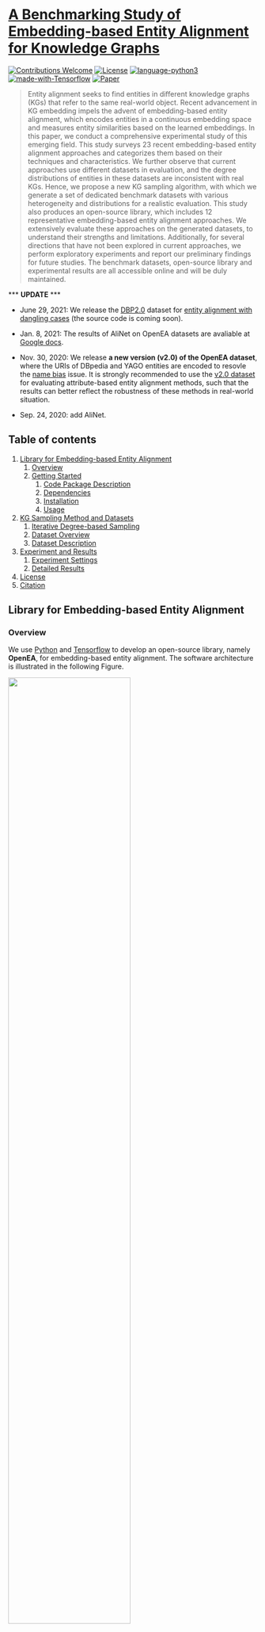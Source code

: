# [A Benchmarking Study of Embedding-based Entity Alignment for Knowledge Graphs](http://www.vldb.org/pvldb/vol13/p2326-sun.pdf)
[![Contributions Welcome](https://img.shields.io/badge/Contributions-Welcome-brightgreen.svg?style=flat-square)](https://github.com/nju-websoft/OpenEA/issues)
[![License](https://img.shields.io/badge/License-GPL-lightgrey.svg?style=flat-square)](https://github.com/nju-websoft/OpenEA/blob/master/LICENSE)
[![language-python3](https://img.shields.io/badge/Language-Python3-blue.svg?style=flat-square)](https://www.python.org/)
[![made-with-Tensorflow](https://img.shields.io/badge/Made%20with-Tensorflow-orange.svg?style=flat-square)](https://www.tensorflow.org/)
[![Paper](https://img.shields.io/badge/VLDB%202020-PDF-yellow.svg?style=flat-square)](http://www.vldb.org/pvldb/vol13/p2326-sun.pdf)

> Entity alignment seeks to find entities in different knowledge graphs (KGs) that refer to the same real-world object. Recent advancement in KG embedding impels the advent of embedding-based entity alignment, which encodes entities in a continuous embedding space and measures entity similarities based on the learned embeddings. In this paper, we conduct a comprehensive experimental study of this emerging field. This study surveys 23 recent embedding-based entity alignment approaches and categorizes them based on their techniques and characteristics. We further observe that current approaches use different datasets in evaluation, and the degree distributions of entities in these datasets are inconsistent with real KGs. Hence, we propose a new KG sampling algorithm, with which we generate a set of dedicated benchmark datasets with various heterogeneity and distributions for a realistic evaluation. This study also produces an open-source library, which includes 12 representative embedding-based entity alignment approaches. We extensively evaluate these approaches on the generated datasets, to understand their strengths and limitations. Additionally, for several directions that have not been explored in current approaches, we perform exploratory experiments and report our preliminary findings for future studies. The benchmark datasets, open-source library and experimental results are all accessible online and will be duly maintained. 

*** **UPDATE** ***

- June 29, 2021: We release the [DBP2.0](https://github.com/nju-websoft/OpenEA/tree/master/dbp2.0) dataset for [entity alignment with dangling cases](https://arxiv.org/pdf/2106.02248.pdf) (the source code is coming soon).

- Jan. 8, 2021: The results of AliNet on OpenEA datasets are avaliable at [Google docs](https://docs.google.com/spreadsheets/d/1P_MX8V7zOlZjhHlEMiXbXlIaMGSJT1Gh_gZWe4yIQBY/edit?usp=sharing).

- Nov. 30, 2020: We release **a new version (v2.0) of the OpenEA dataset**, where the URIs of DBpedia and YAGO entities are encoded to resovle the [name bias](https://www.aclweb.org/anthology/2020.emnlp-main.515.pdf) issue. It is strongly recommended to use the [v2.0 dataset](https://www.dropbox.com/s/xfehqm4pcd9yw0v/OpenEA_dataset_v2.0.zip?dl=0) for evaluating attribute-based entity alignment methods, such that the results can better reflect the robustness of these methods in real-world situation.

- Sep. 24, 2020: add AliNet.

## Table of contents
1. [Library for Embedding-based Entity Alignment](#library-for-embedding-based-entity-alignment)
    1. [Overview](#overview)
    2. [Getting Started](#getting-started)
        1. [Code Package Description](#package-description)
        2. [Dependencies](#dependencies)
        3. [Installation](#installation)
        4. [Usage](#usage)
2. [KG Sampling Method and Datasets](#kg-sampling-method-and-datasets)
    1. [Iterative Degree-based Sampling](#iterative-degree-based-sampling)
    2. [Dataset Overview](#dataset-overview)
    2. [Dataset Description](#dataset-description)
3. [Experiment and Results](#experiment-and-results)
    1. [Experiment Settings](#experiment-settings)
    2. [Detailed Results](#detailed-results)
4. [License](#license)
5. [Citation](#citation)

## Library for Embedding-based Entity Alignment

### Overview

We use [Python](https://www.python.org/) and [Tensorflow](https://www.tensorflow.org/) to develop an open-source library, namely **OpenEA**, for embedding-based entity alignment. The software architecture is illustrated in the following Figure. 

<p>
  <img width="70%" src="https://github.com/nju-websoft/OpenEA/blob/master/docs/stack.png" />
</p>

The design goals and features of OpenEA include three aspects, i.e., loose coupling, functionality and extensibility, and off-the-shelf solutions.

* **Loose coupling**. The implementations of embedding and alignment modules are independent to each other. OpenEA provides a framework template with pre-defined input and output data structures to make the three modules as an integral pipeline. Users can freely call and combine different techniques in these modules.

* **Functionality and extensibility**. OpenEA implements a set of necessary functions as its underlying components, including initialization functions, loss functions and negative sampling methods in the embedding module; combination and learning strategies in the interaction mode; as well as distance metrics and alignment inference strategies in the alignment module. On top of those, OpenEA also provides a set of flexible and high-level functions with configuration options to call the underlying components. In this way, new functions can be easily integrated by adding new configuration options.

* **Off-the-shelf solutions**. To facilitate the use of OpenEA in diverse scenarios, we try our best to integrate or re-build a majority of existing embedding-based entity alignment approaches. Currently, OpenEA has integrated the following embedding-based entity alignment approaches:
    1. **MTransE**: [Multilingual Knowledge Graph Embeddings for Cross-lingual Knowledge Alignment](https://www.ijcai.org/proceedings/2017/0209.pdf). IJCAI 2017.
    1. **IPTransE**: [Iterative Entity Alignment via Joint Knowledge Embeddings](https://www.ijcai.org/proceedings/2017/0595.pdf). IJCAI 2017.
    1. **JAPE**: [Cross-Lingual Entity Alignment via Joint Attribute-Preserving Embedding](https://link.springer.com/chapter/10.1007/978-3-319-68288-4_37). ISWC 2017.
    1. **KDCoE**: [Co-training Embeddings of Knowledge Graphs and Entity Descriptions for Cross-lingual Entity Alignment](https://www.ijcai.org/proceedings/2018/0556.pdf). IJCAI 2018.
    1. **BootEA**: [Bootstrapping Entity Alignment with Knowledge Graph Embedding](https://www.ijcai.org/proceedings/2018/0611.pdf). IJCAI 2018.
    1. **GCN-Align**: [Cross-lingual Knowledge Graph Alignment via Graph Convolutional Networks](https://www.aclweb.org/anthology/D18-1032). EMNLP 2018.
    1. **AttrE**: [Entity Alignment between Knowledge Graphs Using Attribute Embeddings](https://people.eng.unimelb.edu.au/jianzhongq/papers/AAAI2019_EntityAlignment.pdf). AAAI 2019.
    1. **IMUSE**: [Unsupervised Entity Alignment Using Attribute Triples and Relation Triples](https://link.springer.com/content/pdf/10.1007%2F978-3-030-18576-3_22.pdf). DASFAA 2019.
    1. **SEA**: [Semi-Supervised Entity Alignment via Knowledge Graph Embedding with Awareness of Degree Difference](https://dl.acm.org/citation.cfm?id=3313646). WWW 2019.
    1. **RSN4EA**: [Learning to Exploit Long-term Relational Dependencies in Knowledge Graphs](http://proceedings.mlr.press/v97/guo19c/guo19c.pdf). ICML 2019.
    1. **MultiKE**: [Multi-view Knowledge Graph Embedding for Entity Alignment](https://www.ijcai.org/proceedings/2019/0754.pdf). IJCAI 2019.
    1. **RDGCN**: [Relation-Aware Entity Alignment for Heterogeneous Knowledge Graphs](https://www.ijcai.org/proceedings/2019/0733.pdf). IJCAI 2019.
    1. **AliNet**: [Knowledge Graph Alignment Network with Gated Multi-hop Neighborhood Aggregation](https://aaai.org/ojs/index.php/AAAI/article/view/5354). AAAI 2020.
    
* OpenEA has also integrated the following relationship embedding models and two attribute embedding models (AC2Vec and Label2vec ) in the embedding module:
    1. **TransH**: [Knowledge Graph Embedding by Translating on Hyperplanes](https://www.aaai.org/ocs/index.php/AAAI/AAAI14/paper/view/8531/8546). AAAI 2014.
    1. **TransR**: [Learning Entity and Relation Embeddings for Knowledge Graph Completion](https://www.aaai.org/ocs/index.php/AAAI/AAAI15/paper/view/9571/9523). AAAI 2015.
    1. **TransD**: [Knowledge Graph Embedding via Dynamic Mapping Matrix](https://aclweb.org/anthology/P15-1067). ACL 2015.
    1. **HolE**: [Holographic Embeddings of Knowledge Graphs](https://www.aaai.org/ocs/index.php/AAAI/AAAI16/paper/view/12484/11828). AAAI 2016.
    1. **ProjE**: [ProjE: Embedding Projection for Knowledge Graph Completion](https://www.aaai.org/ocs/index.php/AAAI/AAAI17/paper/view/14279/13906). AAAI 2017.
    1. **ConvE**: [Convolutional 2D Knowledge Graph Embeddings](https://www.aaai.org/ocs/index.php/AAAI/AAAI18/paper/view/17366/15884). AAAI 2018.
    1. **SimplE**: [SimplE Embedding for Link Prediction in Knowledge Graphs](https://papers.nips.cc/paper/7682-simple-embedding-for-link-prediction-in-knowledge-graphs.pdf). NeurIPS 2018.
    1. **RotatE**: [RotatE: Knowledge Graph Embedding by Relational Rotation in Complex Space](https://openreview.net/pdf?id=HkgEQnRqYQ). ICLR 2019.

### Getting Started
These instructions cover how to get a copy of the library and how to install and run it on your local machine for development and testing purposes. It also provides an overview of the package structure of the source code.

#### Package Description

```
src/
├── openea/
│   ├── approaches/: package of the implementations for existing embedding-based entity alignment approaches
│   ├── models/: package of the implementations for unexplored relationship embedding models
│   ├── modules/: package of the implementations for the framework of embedding module, alignment module, and their interaction
│   ├── expriment/: package of the implementations for evalution methods
```

#### Dependencies
* Python 3.x (tested on Python 3.6)
* Tensorflow 1.x (tested on Tensorflow 1.8 and 1.12)
* Scipy
* Numpy
* Graph-tool or igraph or NetworkX
* Pandas
* Scikit-learn
* Matching==0.1.1
* Gensim

#### Installation
We recommend creating a new conda environment to install and run OpenEA. You should first install tensorflow-gpu (tested on 1.8 and 1.12), graph-tool (tested on 2.27 and 2.29,  the latest version would cause a bug), and python-igraph using conda:
```bash
conda create -n openea python=3.6
conda activate openea
conda install tensorflow-gpu==1.12
conda install -c conda-forge graph-tool==2.29
conda install -c conda-forge python-igraph
```

Then, OpenEA can be installed using pip with the following steps:

```bash
git clone https://github.com/nju-websoft/OpenEA.git OpenEA
cd OpenEA
pip install -e .
```

#### Usage
The following is an example about how to use OpenEA in Python (We assume that you have already downloaded our datasets and configured the hyperparameters as in the [examples](https://github.com/nju-websoft/OpenEA/tree/master/run/args).)
```python
import openea as oa

model = oa.kge_model.TransE
args = load_args("hyperparameter file folder")
kgs = read_kgs_from_folder("data folder")
model.set_args(args)
model.set_kgs(kgs)
model.init()
model.run()
model.test()
model.save()

```
More examples are available [here](https://github.com/nju-websoft/OpenEA/tree/master/run)

To run the off-the-shelf approaches on our datasets and reproduce our experiments, change into the ./run/ directory and use the following script:

```bash
python main_from_args.py "predefined_arguments" "dataset_name" "split"
```

For example, if you want to run BootEA on D-W-15K (V1) using the first split, please execute the following script:

```bash
python main_from_args.py ./args/bootea_args_15K.json D_W_15K_V1 721_5fold/1/
```

## KG Sampling Method and Datasets
As the current widely-used datasets are quite different from real-world KGs, we present a new dataset sampling algorithm to generate a benchmark dataset for embedding-based entity alignment.

### Iterative Degree-based Sampling
The proposed iterative degree-based sampling (IDS) algorithm simultaneously deletes entities in two source KGs with reference alignment until achieving the desired size, meanwhile retaining a similar degree distribution of the sampled dataset as the source KG. The following figure describes the sampling procedure. 

<p>
  <img width="50%" src="https://github.com/nju-websoft/OpenEA/blob/master/docs/KG_sampling.png" />
</p>

### Dataset Overview

We choose three well-known KGs as our sources: DBpedia (2016-10),Wikidata (20160801) and YAGO3. Also, we consider two cross-lingual versions of DBpedia: English--French and English--German. We follow the conventions in JAPE and BootEA to generate datasets of two sizes with 15K and 100K entities, using the IDS algorithm:

*#* Entities | Languages | Dataset names
:---: | :---: | :---: 
15K | Cross-lingual | EN-FR-15K, EN-DE-15K
15K | English | D-W-15K, D-Y-15K
100K | Cross-lingual | EN-FR-100K, EN-DE-100K
100K | English-lingual | D-W-100K, D-Y-100K

The v1.1 datasets used in this paper can be downloaded from [Dropbox](https://www.dropbox.com/s/nzjxbam47f9yk3d/OpenEA_dataset_v1.1.zip?dl=0) or [Baidu Wangpan](https://pan.baidu.com/s/1Wb4xMds3PT0IaKCJrPR8Lw) (password: 9feb). (**Note that**, we have fixed a minor format issue in YAGO of our v1.0 datasets. Please download our v1.1 datasets from the above links and use this version for evaluation.)

(**Recommended**) The v2.0 datasets can be downloaded from [Dropbox](https://www.dropbox.com/s/xfehqm4pcd9yw0v/OpenEA_dataset_v2.0.zip?dl=0) or [Baidu Wangpan](https://pan.baidu.com/s/19RlM9OqwhIz4Lnogrp74tg) (password: nub1). 



### Dataset Statistics
We generate two versions of datasets for each pair of KGs to be aligned. V1 is generated by directly using the IDS algorithm. For V2, we first randomly delete entities with low degrees (d <= 5) in the source KG to make the average degree doubled, and
then execute IDS to fit the new KG. The statistics of the datasets are shown below.  

<p>
  <img src="https://github.com/nju-websoft/OpenEA/blob/master/docs/Dataset_Statistics.png" />
</p>

### Dataset Description
We hereby take the EN_FR_15K_V1 dataset as an example to introduce the files in each dataset. In the *721_5fold* folder, we divide the reference entity alignment into five disjoint folds, each of which accounts for 20% of the total alignment. For each fold, we pick this fold (20%) as training data and leave the remaining (80%) for validation (10%) and testing (70%). The directory structure of each dataset is listed as follows:

```
EN_FR_15K_V1/
├── attr_triples_1: attribute triples in KG1
├── attr_triples_2: attribute triples in KG2
├── rel_triples_1: relation triples in KG1
├── rel_triples_2: relation triples in KG2
├── ent_links: entity alignment between KG1 and KG2
├── 721_5fold/: entity alignment with test/train/valid (7:2:1) splits
│   ├── 1/: the first fold
│   │   ├── test_links
│   │   ├── train_links
│   │   └── valid_links
│   ├── 2/
│   ├── 3/
│   ├── 4/
│   ├── 5/
```

## Experiment and Results

### Experiment Settings
The common hyper-parameters used for OpenEA are shown below.

<table style="text-align:center">
    <tr>
        <td style="text-align:center"></td>
        <th style="text-align:center">15K</th>
        <th style="text-align:center">100K</th>
    </tr>
    <tr>
        <td style="text-align:center">Batch size for rel. triples</td>
        <td style="text-align:center">5,000</td>
        <td style="text-align:center">20,000</td>
    </tr>
    <tr>
        <td style="text-align:center">Termination condition</td>
        <td style="text-align:center" colspan="2">Early stop when the Hits@1 score begins to drop on <br>
            the validation sets, checked every 10 epochs.</td>
    </tr>
    <tr>
        <td style="text-align:center">Max. epochs</td>
        <td style="text-align:center" colspan="2">2,000</td>
    </tr>
</table>

Besides, it is well-recognized to split a dataset into training, validation and test sets. 
The details are shown below.

| *#* Ref. alignment | *#* Training | *#* Validation | *#* Test |
|:------------------:|:------------:|:--------------:|:--------:|
|        15K         |    3,000     |     1,500      |  10,500  |
|        100K        |    20,000    |     10,000     |  70,000  |

We use Hits@m (m = 1, 5, 10, 50), mean rank (MR) and mean reciprocal rank (MRR) as the evaluation metrics.  Higher Hits@m and MRR scores as well as lower MR scores indicate better performance.

### Detailed Results
The detailed and supplementary experimental results are list as follows:

#### Detailed results of current approaches on the 15K datasets
[**detailed_results_current_approaches_15K.csv**](https://github.com/nju-websoft/OpenEA/blob/master/docs/detailed_results_current_approaches_15K.csv)

#### Detailed results of current approaches on the 100K datasets
[**detailed_results_current_approaches_100K.csv**](https://github.com/nju-websoft/OpenEA/blob/master/docs/detailed_results_current_approaches_100K.csv)

#### Running time (sec.) of current approaches
[**running_time.csv**](https://github.com/nju-websoft/OpenEA/blob/master/docs/running_time.csv)

### Unexplored KG Embedding Models

#### Detailed results of unexplored KG embedding models on the 15K datasets
[**detailed_results_unexplored_models_15K.csv**](https://github.com/nju-websoft/OpenEA/blob/master/docs/detailed_results_unexplored_models_15K.csv)

#### Detailed results of unexplored KG embedding models on the 100K datasets
[**detailed_results_unexplored_models_100K.csv**](https://github.com/nju-websoft/OpenEA/blob/master/docs/detailed_results_unexplored_models_100K.csv)

## License
This project is licensed under the GPL License - see the [LICENSE](LICENSE) file for details

## Citation
If you find the benchmark datasets, the OpenEA library or the experimental results useful, please kindly cite the following paper:
```
@article{OpenEA,
  author    = {Zequn Sun and
               Qingheng Zhang and
               Wei Hu and
               Chengming Wang and
               Muhao Chen and
               Farahnaz Akrami and
               Chengkai Li},
  title     = {A Benchmarking Study of Embedding-based Entity Alignment for Knowledge Graphs},
  journal   = {Proceedings of the VLDB Endowment},
  volume    = {13},
  number    = {11},
  pages     = {2326--2340},
  year      = {2020},
  url       = {http://www.vldb.org/pvldb/vol13/p2326-sun.pdf}
}
```

If you use the DBP2.0 dataset, please kindly cite the following paper:
```
@inproceedings{DBP2,
  author    = {Zequn Sun and
               Muhao Chen and
               Wei Hu},
  title     = {Knowing the No-match: Entity Alignment with Dangling Cases},
  booktitle = {ACL},
  year      = {2021}
}
```

